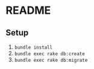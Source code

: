 # README

## Setup
1. `bundle install`
2. `bundle exec rake db:create`
3. `bundle exec rake db:migrate`
